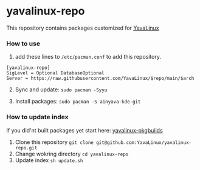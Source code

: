 # yavalinux-repo
This repository contains packages customized for [YavaLinux](https://github.com/yavalinux)



### How to use
1. add these lines to `/etc/pacman.conf` to add this repository.

```
[yavalinux-repo]
SigLevel = Optional DatabaseOptional
Server = https://raw.githubusercontent.com/YavaLinux/$repo/main/$arch
```
2. Sync and update: `sudo pacman -Syyu`

3. Install packages: `sudo pacman -S ainyava-kde-git`

### How to update index
If you did'nt built packages yet start here: [yavalinux-pkgbuilds](https://github.com/yavalinux/yavalinux-pkgbuilds)
1. Clone this repository `git clone git@github.com:YavaLinux/yavalinux-repo.git`
2. Change wokring directory `cd yavalinux-repo`
3. Update index `sh update.sh`
